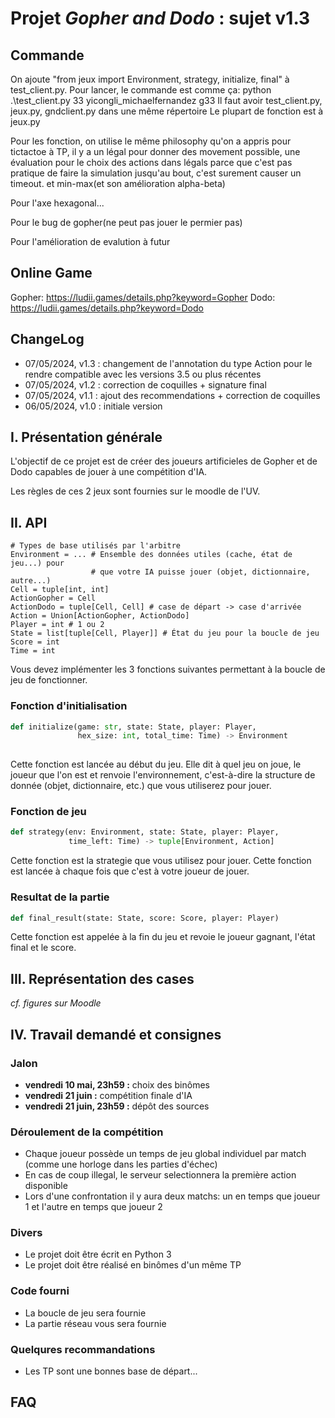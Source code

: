 # Projet *Gopher and Dodo* : sujet v1.3

## Commande
On ajoute "from jeux import Environment, strategy, initialize, final" à test_client.py.
Pour lancer, le commande est comme ça: python .\test_client.py 33 yicongli_michaelfernandez g33
Il faut avoir test_client.py, jeux.py, gndclient.py dans une même répertoire
Le plupart de fonction est à jeux.py

Pour les fonction, on utilise le même philosophy qu'on a appris pour tictactoe à TP, il y a un légal pour donner des movement possible, une évaluation pour le choix des actions dans légals parce que c'est pas pratique de faire la simulation jusqu'au bout, c'est surement causer un timeout. et min-max(et son amélioration alpha-beta)

Pour l'axe hexagonal...

Pour le bug de gopher(ne peut pas jouer le permier pas)

Pour l'amélioration de evalution à futur




## Online Game
Gopher: https://ludii.games/details.php?keyword=Gopher
Dodo:   https://ludii.games/details.php?keyword=Dodo

## ChangeLog

- 07/05/2024, v1.3 : changement de l'annotation du type Action pour le rendre compatible avec les versions 3.5 ou plus récentes
- 07/05/2024, v1.2 : correction de coquilles + signature final
- 07/05/2024, v1.1 : ajout des recommendations + correction de coquilles
- 06/05/2024, v1.0 : initiale version

## I. Présentation générale

L'objectif de ce projet est de créer des joueurs artificieles de Gopher et de Dodo capables de jouer à une compétition d'IA. 

Les règles de ces 2 jeux sont fournies sur le moodle de l'UV.

## II. API

```python3
# Types de base utilisés par l'arbitre
Environment = ... # Ensemble des données utiles (cache, état de jeu...) pour
                  # que votre IA puisse jouer (objet, dictionnaire, autre...)
Cell = tuple[int, int]
ActionGopher = Cell
ActionDodo = tuple[Cell, Cell] # case de départ -> case d'arrivée
Action = Union[ActionGopher, ActionDodo]
Player = int # 1 ou 2
State = list[tuple[Cell, Player]] # État du jeu pour la boucle de jeu
Score = int
Time = int
```

Vous devez implémenter les 3 fonctions suivantes permettant à la boucle de jeu de fonctionner.

### Fonction d'initialisation

```python
def initialize(game: str, state: State, player: Player, 
               hex_size: int, total_time: Time) -> Environment
            
```

Cette fonction est lancée au début du jeu. Elle dit à quel jeu on joue, le joueur que l'on est et renvoie l'environnement, c'est-à-dire la structure de donnée (objet, dictionnaire, etc.) que vous utiliserez pour jouer.


### Fonction de jeu

```python
def strategy(env: Environment, state: State, player: Player,
             time_left: Time) -> tuple[Environment, Action]
```

Cette fonction est la strategie que vous utilisez pour jouer. Cette fonction est lancée à chaque fois que c'est à votre joueur de jouer.

### Resultat de la partie

```python
def final_result(state: State, score: Score, player: Player)
```

Cette fonction est appelée à la fin du jeu et revoie le joueur gagnant, l'état final et le score.

## III. Représentation des cases

*cf. figures sur Moodle*

## IV. Travail demandé et consignes

### Jalon

- **vendredi 10 mai, 23h59 :** choix des binômes
- **vendredi 21 juin :** compétition finale d'IA
- **vendredi 21 juin, 23h59 :** dépôt des sources

### Déroulement de la compétition

- Chaque joueur possède un temps de jeu global individuel par match (comme une horloge dans les parties d'échec)
- En cas de coup illegal, le serveur selectionnera la première action disponible
- Lors d'une confrontation il y aura deux matchs: un en temps que joueur 1 et l'autre en temps que joueur 2

### Divers

- Le projet doit être écrit en Python 3
- Le projet doit être réalisé en binômes d'un même TP

### Code fourni

- La boucle de jeu sera fournie
- La partie réseau vous sera fournie

### Quelqures recommandations

- Les TP sont une bonnes base de départ...

## FAQ
